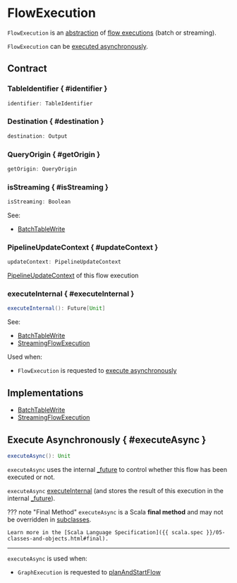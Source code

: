 # FlowExecution

`FlowExecution` is an [abstraction](#contract) of [flow executions](#implementations) (batch or streaming).

`FlowExecution` can be [executed asynchronously](#executeAsync).

## Contract

### TableIdentifier { #identifier }

```scala
identifier: TableIdentifier
```

### Destination { #destination }

```scala
destination: Output
```

### QueryOrigin { #getOrigin }

```scala
getOrigin: QueryOrigin
```

### isStreaming { #isStreaming }

```scala
isStreaming: Boolean
```

See:

* [BatchTableWrite](BatchTableWrite.md#isStreaming)

### PipelineUpdateContext { #updateContext }

```scala
updateContext: PipelineUpdateContext
```

[PipelineUpdateContext](PipelineUpdateContext.md) of this flow execution

### executeInternal { #executeInternal }

```scala
executeInternal(): Future[Unit]
```

See:

* [BatchTableWrite](BatchTableWrite.md#executeInternal)
* [StreamingFlowExecution](StreamingFlowExecution.md#executeInternal)

Used when:

* `FlowExecution` is requested to [execute asynchronously](#executeAsync)

## Implementations

* [BatchTableWrite](BatchTableWrite.md)
* [StreamingFlowExecution](StreamingFlowExecution.md)

## Execute Asynchronously { #executeAsync }

```scala
executeAsync(): Unit
```

`executeAsync` uses the internal [_future](#_future) to control whether this flow has been executed or not.

`executeAsync` [executeInternal](#executeInternal) (and stores the result of this execution in the internal [_future](#_future)).

??? note "Final Method"
    `executeAsync` is a Scala **final method** and may not be overridden in [subclasses](#implementations).

    Learn more in the [Scala Language Specification]({{ scala.spec }}/05-classes-and-objects.html#final).

---

`executeAsync` is used when:

* `GraphExecution` is requested to [planAndStartFlow](GraphExecution.md#planAndStartFlow)
